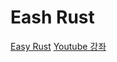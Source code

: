 # Eash Rust

[Easy Rust](https://dhghomon.github.io/easy_rust/Chapter_6.html)
[Youtube 강좌](https://www.youtube.com/watch?v=x7GlQjh2aSw&list=PLfllocyHVgsSJf1zO6k6o3SX2mbZjAqYE&index=2&ab_channel=mithradates)
